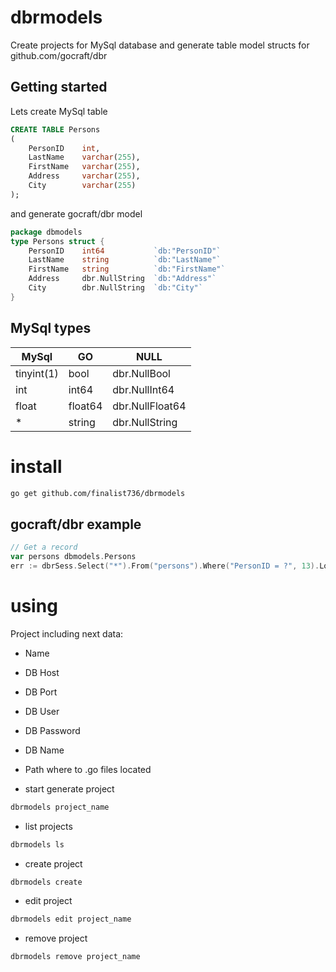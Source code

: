 # dbrmodels
Create projects for MySql database and generate table model structs for github.com/gocraft/dbr
## Getting started
Lets create MySql table
```sql
CREATE TABLE Persons
(
    PersonID    int,
    LastName    varchar(255),
    FirstName   varchar(255),
    Address     varchar(255),
    City        varchar(255)
);
```
and generate gocraft/dbr model
```go
package dbmodels
type Persons struct {
    PersonID    int64           `db:"PersonID"`
    LastName    string          `db:"LastName"`
    FirstName   string          `db:"FirstName"`
    Address     dbr.NullString  `db:"Address"`
    City        dbr.NullString  `db:"City"`
}
```
## MySql types
| MySql | GO | NULL |
|  -------------  | ------------- | ------------- |
| tinyint(1) | bool | dbr.NullBool |
| int | int64 | dbr.NullInt64 |
| float | float64 | dbr.NullFloat64 |
| * | string | dbr.NullString |

# install
```bash
go get github.com/finalist736/dbrmodels
```
## gocraft/dbr example
```go
// Get a record
var persons dbmodels.Persons
err := dbrSess.Select("*").From("persons").Where("PersonID = ?", 13).LoadStruct(&persons)
```
# using

Project including next data:
* Name
* DB Host
* DB Port
* DB User
* DB Password
* DB Name
* Path where to .go files located

* start generate project
```bash
dbrmodels project_name
```
* list projects
```bash
dbrmodels ls
```
* create project
```bash
dbrmodels create
```
* edit project
```bash
dbrmodels edit project_name
```
* remove project
```bash
dbrmodels remove project_name
```
